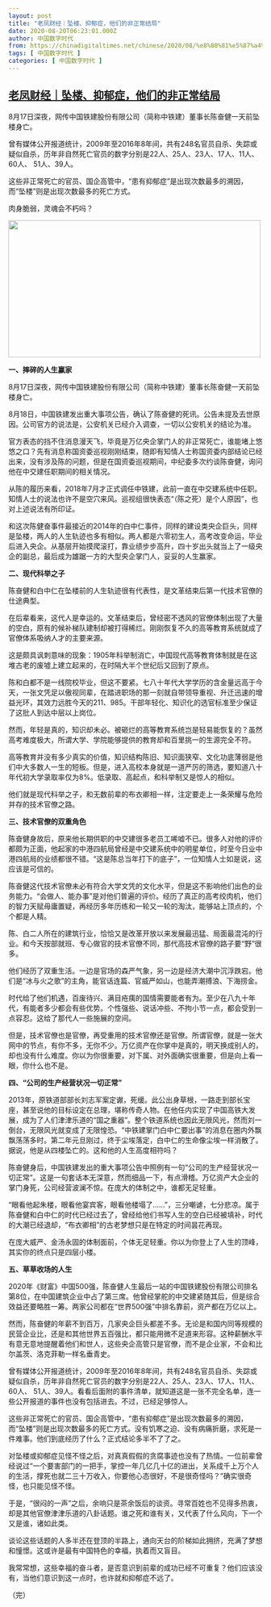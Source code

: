 ```yaml
---
layout: post
title: "老凤财经｜坠楼、抑郁症，他们的非正常结局"
date: 2020-08-20T06:23:01.000Z
author: 中国数字时代
from: https://chinadigitaltimes.net/chinese/2020/08/%e8%80%81%e5%87%a4%e8%b4%a2%e7%bb%8f%ef%bd%9c%e5%9d%a0%e6%a5%bc%e3%80%81%e6%8a%91%e9%83%81%e7%97%87%ef%bc%8c%e4%bb%96%e4%bb%ac%e7%9a%84%e9%9d%9e%e6%ad%a3%e5%b8%b8%e7%bb%93%e5%b1%80/
tags: [ 中国数字时代 ]
categories: [ 中国数字时代 ]
---
```

<!--1597904581000-->
[老凤财经｜坠楼、抑郁症，他们的非正常结局](https://chinadigitaltimes.net/chinese/2020/08/%e8%80%81%e5%87%a4%e8%b4%a2%e7%bb%8f%ef%bd%9c%e5%9d%a0%e6%a5%bc%e3%80%81%e6%8a%91%e9%83%81%e7%97%87%ef%bc%8c%e4%bb%96%e4%bb%ac%e7%9a%84%e9%9d%9e%e6%ad%a3%e5%b8%b8%e7%bb%93%e5%b1%80/)
------

<div>
<section>8月17日深夜，网传中国铁建股份有限公司（简称中铁建）董事长陈奋健一天前坠楼身亡。</p><p>曾有媒体公开报道统计，2009年至2016年8年间，共有248名官员自杀、失踪或疑似自杀，历年非自然死亡官员的数字分别是22人、25人、23人、17人、11人、60人、 51人、39人。</p><p>这些非正常死亡的官员、国企高管中，“患有抑郁症”是出现次数最多的溯因，而“坠楼”则是出现次数最多的死亡方式。</p><p>肉身脆弱，灵魂会不朽吗？</p><p><img loading="lazy" class="aligncenter wp-image-653315" src="https://chinadigitaltimes.net/chinese/files/2020/08/中铁建坠楼身亡.jpeg" alt="" width="500" height="272" srcset="https://chinadigitaltimes.net/chinese/files/2020/08/中铁建坠楼身亡.jpeg 552w, https://chinadigitaltimes.net/chinese/files/2020/08/中铁建坠楼身亡-300x163.jpeg 300w" sizes="(max-width: 500px) 100vw, 500px" /></p><p><strong>一、摔碎的人生赢家</strong></p><p>8月17日深夜，网传中国铁建股份有限公司（简称中铁建）董事长陈奋健一天前坠楼身亡。</p><p>8月18日，中国铁建发出重大事项公告，确认了陈奋健的死讯。公告未提及去世原因。公司官方的说法是，公安机关已经介入调查，一切以公安机关的结论为准。</p><p>官方表态的挡不住消息漫天飞，毕竟是万亿央企掌门人的非正常死亡，谁能堵上悠悠之口？先有消息称国资委巡视刚刚结束，随即有知情人士称国资委内部结论已经出来，没有涉及陈的问题，但是在国资委巡视期间，中纪委多次约谈陈奋健，询问他在中交建任职期间的相关情况。</p><p>从陈的履历来看，2018年7月才正式调任中铁建，此前一直在中交建系统中任职。知情人士的说法也许不是空穴来风。巡视组很快表态“（陈之死）是个人原因”，也对上述说法有所印证。</p><p>和这次陈健奋事件最接近的2014年的白中仁事件，同样的建设类央企巨头，同样是坠楼，两人的人生轨迹也多有相似。两人都是六零初生人，高考改变命运，毕业后进入央企。从基层开始摸爬滚打，靠业绩步步高升，四十岁出头就当上了一级央企的副总，最后成为雄踞一方的大型央企掌门人，妥妥的人生赢家。</p><p><strong>二、现代科举之子</strong></p><p>陈奋健和白中仁在坠楼前的人生轨迹很有代表性，是文革结束后第一代技术官僚的仕途典型。</p><p>在后辈看来，这代人是幸运的。文革结束后，曾经密不透风的官僚体制出现了大量的空白，原有的候补梯队建制却被打得稀烂。刚刚恢复不久的高等教育系统就成了官僚体系吸纳人才的主要来源。</p><p>这是颇具讽刺意味的现象：1905年科举制消亡，中国现代高等教育体制就是在这堆古老的废墟上建立起来的，在时隔大半个世纪后又回到了原点。</p><p>陈和白都不是一线院校毕业，但这不要紧。七八十年代大学学历的含金量远高于今天，一张文凭足以傲视同辈，在踏进职场的那一刻就自带领导重视、升迁迅速的增益光环，其效力远胜今天的211、985。干部年轻化、知识化的选官标准至少保证了这批人到达中层以上岗位。</p><p>然而，年轻是真的，知识却未必。被砸烂的高等教育系统岂是轻易能恢复的？虽然高考难度极大，所谓大学、学院能够提供的教育却和百里挑一的生源完全不符。</p><p>高等教育并没有多少真实的价值，知识结构陈旧、知识面狭窄、文化功底薄弱是他们中大多数人一生的短板。但是，进入高校本身就是一道严厉的筛选，要知道八十年代初大学录取率仅为8%。低录取、高起点，和科举制又是惊人的相似。</p><p>他们就是现代科举之子，和无数前辈的布衣卿相一样，注定要走上一条荣耀与危险并存的技术官僚之路。</p><p><strong>三、技术官僚的双重角色</strong></p><p>陈奋健身故后，原来他长期供职的中交建很多老员工唏嘘不已。很多人对他的评价都颇为正面，他起家的中港四航局曾经是中交建系统中的明星单位，时至今日业中港四航局的业绩都很不错。“这是陈总当年打下的底子”，一位知情人士如是说，这应该是可信的。</p><p>陈奋健这代技术官僚未必有符合大学文凭的文化水平，但是这不影响他们出色的业务能力。“会做人、能办事”是对他们普遍的评价。经历了真正的高考绞肉机，他们的智力天赋毋庸置疑，再经历多年历练和一轮又一轮的淘汰，能够站上顶点的，个个都是人精。</p><p>陈、白二人所在的建筑行业，恰恰又是改革开放以来发展最迅猛、局面最混沌的行业。和今天按部就班、专心做官的技术官僚不同，那代高技术官僚的路子要“野”很多。</p><p>他们经历了双重生活。一边是官场的森严气象，另一边是经济大潮中沉浮跌宕。他们是“冰与火之歌”的主角，能官话连篇、官威严如山，也能弄潮搏浪、下海捞金。</p><p>时代给了他们机遇，百废待兴、满目疮痍的国情需要能者有为。至少在八九十年代，有能者多少都会有些优势。个性强些、说话冲些、不拘小节一点，都会受到一点容忍。这给了那代人一些施展的空间。</p><p>但是，技术官僚也是官僚，再受重用的技术官僚还是官僚。所谓官僚，就是一张大网中的节点，有你不多，无你不少。万亿资产在你掌中是真的，明天换成别人的，却也没有什么难度。你以为你很重要，对下属、对外面确实很重要，但是向上看一眼，你什么也不是。</p><p><strong>四、“公司的生产经营状况一切正常”</strong></p><p>2013年，原铁道部部长刘志军案定谳，死缓。此公出身草根，一路走到部长宝座，甚至说他的目标设定在总理，堪称传奇人物。在他任内实现了中国高铁大发展，成为了人们津津乐道的“国之重器”。整个铁道系统也因此无限风光，然而刘一倒台，无限风光就变成了无限惶恐。“中铁建掌门白中仁要出事”的消息在圈内外飘飘荡荡多时。第二年元旦刚过，终于尘埃落定，白中仁的生命像尘埃一样消散了。据说，他是从四楼坠亡的。这和他的人生高度相符吗？</p><p>陈奋健身后，中国铁建发出的重大事项公告中照例有一句“公司的生产经营状况一切正常”。这是一句套话本无深意，然而细品一下，有点滑稽。万亿资产大企业的掌门身死，公司经营波澜不惊。在庞大的体制之中，谁都无足轻重。</p><p>“眼看他起朱楼，眼看他宴宾客，眼看他楼塌了……”，三分嘲谑，七分悲凉。属于陈奋健和白中仁的时代已经过去了，曾经给他们书写人生的空白已经被填补，时代的大潮已经退却，“布衣卿相”的古老梦想只是在特定的时间昙花再现。</p><p>在庞大威严、金汤永固的体制面前，个体无足轻重。你以为你登上了人生的顶峰，其实你的终点只是四层小楼。</p><p><strong>五、草草收场的人生</strong></p><p>2020年《财富》中国500强，陈奋健人生最后一站的中国铁建股份有限公司排名第8位，在中国建筑企业中占了第三席。他曾经掌舵的中交建紧随其后，但是综合效益还要略胜一筹。两家公司都在“世界500强”中排名靠前，资产都在万亿以上。</p><p>然而，陈奋健的年薪不到百万，几家央企巨头都差不多。无论是和国内同等规模的民营企业比，还是和其他世界五百强比，都只能用微不足道来形容。这种薪酬水平有意无意地提醒着他们和世人，这些央企高管只是官僚，而不是企业家，不会和比尔盖茨、洛克菲勒一样名垂青史。</p><p>曾有媒体公开报道统计，2009年至2016年8年间，共有248名官员自杀、失踪或疑似自杀，历年非自然死亡官员的数字分别是22人、25人、23人、17人、11人、60人、 51人、39人。看看后面附的事件清单，就知道这是一张不完全名单，连一些公开报道的事件也没有包括进去。不过，已经足够惊人。</p><p>这些非正常死亡的官员、国企高管中，“患有抑郁症”是出现次数最多的溯因，而“坠楼”则是出现次数最多的死亡方式。没有饥寒之迫、没有病痛折磨，求死是一件难事。他们到底经历了什么？正式结论多半不了了之。</p><p>对坠楼或抑郁症见怪不怪之后，对真真假假的贪腐事迹也没有了热情。一位前辈曾经说过“一个要害部门的一把手，掌控一年几亿几十亿的进出，关系成千上万个人的生活，撑死也就二三十万收入，你要他心态很好，不是很奇怪吗？”确实很奇怪，也只能见怪不怪。</p><p>于是，“很闷的一声”之后，余响只是茶余饭后的谈资。寻常百姓也不见得多热衷，却是其他官僚津津乐道的八卦话题。谁之死和谁有关，又代表了什么风向，下一个又是谁，诸如此类。</p><p>谈论这些话题的人多半还在登顶的半路上，通向天台的阶梯如此拥挤，充满了梦想和憧憬。这或许是最有中国特色的幸福，执着而又盲目。</p><p>我常常想，这些幸福的奋斗者，是否意识到前辈的成功已经不可重复？他们应该没有，当他们意识到这一点时，也许就和抑郁症不远了。</p><p>（完）</p></section>
</div>
